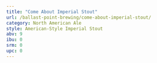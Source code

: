 ```yaml
---
title: "Come About Imperial Stout"
url: /ballast-point-brewing/come-about-imperial-stout/
category: North American Ale
style: American-Style Imperial Stout
abv: 9
ibu: 0
srm: 0
upc: 0
---
```


